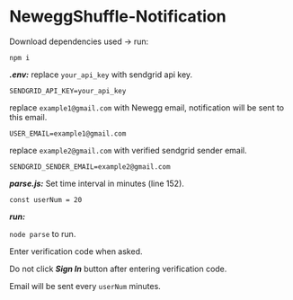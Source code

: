 # NeweggShuffle-Notification

Download dependencies used -> run: 
          
    npm i
***.env:***
replace `your_api_key` with sendgrid api key.

    SENDGRID_API_KEY=your_api_key
 
replace `example1@gmail.com` with Newegg email, notification will be sent to this email.
    
    USER_EMAIL=example1@gmail.com
    
replace `example2@gmail.com` with verified sendgrid sender email.

    SENDGRID_SENDER_EMAIL=example2@gmail.com
    

***parse.js:***
Set time interval in minutes (line 152).

    const userNum = 20


***run:***

`node parse` to run.

Enter verification code when asked.

Do not click ***Sign In*** button after entering verification code.

Email will be sent every `userNum` minutes.
